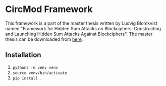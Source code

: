 # CircMod Framework #
This framework is a part of the master thesis written by Ludvig Blomkvist named "Framework for Hidden Sum Attacks on Blockciphers: Constructing and Launching Hidden Sum Attacks Against Blockciphers". The master thesis can be downloaded from [here](https://www.example.com/ "Chalmers Thesis Link").

## Installation ##
1. `python3 -m venv venv`
2. `source venv/bin/activate`
3. `pip install .`
